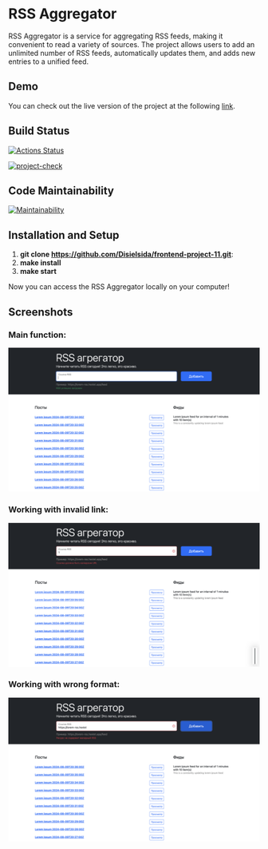 # RSS Aggregator

RSS Aggregator is a service for aggregating RSS feeds, making it convenient to read a variety of sources. The project allows users to add an unlimited number of RSS feeds, automatically updates them, and adds new entries to a unified feed.

## Demo

You can check out the live version of the project at the following [link](https://rss-reader-jfot.onrender.com).

## Build Status

[![Actions Status](https://github.com/Disielsida/frontend-project-11/actions/workflows/hexlet-check.yml/badge.svg)](https://github.com/Disielsida/frontend-project-11/actions)

[![project-check](https://github.com/Disielsida/frontend-project-11/actions/workflows/project-check.yml/badge.svg)](https://github.com/Disielsida/frontend-project-11/actions/workflows/project-check.yml)

## Code Maintainability

[![Maintainability](https://api.codeclimate.com/v1/badges/8ea535b5f39b34970830/maintainability)](https://codeclimate.com/github/Disielsida/frontend-project-11/maintainability)

## Installation and Setup

1. **git clone  https://github.com/Disielsida/frontend-project-11.git**: 
2. **make install**
3. **make start**

Now you can access the RSS Aggregator locally on your computer!

## Screenshots

### Main function:
![RSS Aggregator Screenshot](./images/main-function.png)

### Working with invalid link:
![RSS Aggregator Screenshot](./images/not-valid.png)

### Working with wrong format:
![RSS Aggregator Screenshot](./images/wrong-format.png)


